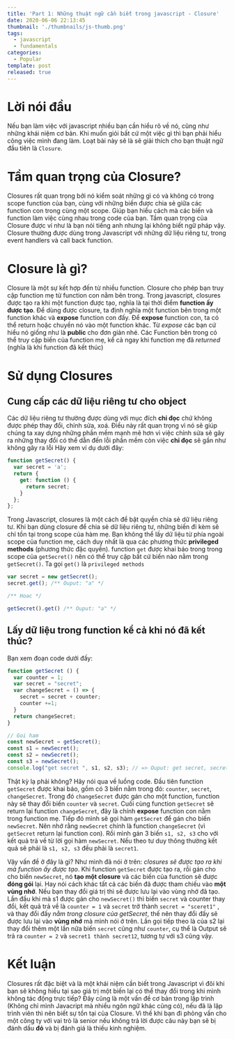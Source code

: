```yaml
---
title: 'Part 1: Những thuật ngữ cần biết trong javascript - Closure'
date: 2020-06-06 22:13:45
thumbnail: './thumbnails/js-thumb.png'
tags: 
  - javascript
  - fundamentals
categories:
  - Popular
template: post
released: true
---
```


# Lời nói đầu

Nếu bạn làm việc với javascript nhiều bạn cần hiểu rõ về nó, cũng như những khái niệm cơ bản.
Khi muốn giỏi bất cứ một việc gì thì bạn phải hiểu công việc mình đang làm.
Loạt bài này sẽ là sẽ giải thích cho bạn thuật ngữ đầu tiên là ```Closure```.

<!--more-->

# Tầm quan trọng của Closure?

Closures rất quan trọng bởi nó kiểm soát những gì có và không có trong scope function của bạn, cùng với những biến được chia sẻ giữa các function con trong cùng một scope. Giúp bạn hiểu cách mà các biến và function làm việc cùng nhau trong code của bạn.
Tầm quan trọng của Closure được ví như là bạn nói tiếng anh nhưng lại không biết ngữ pháp vậy.
Closure thường được dùng trong Javascript với những dữ liệu riêng tư, trong event handlers và call back function.

# Closure là gì?

Closure là một sự kết hợp đến từ nhiều function.
Closure cho phép bạn truy cập function mẹ từ function con nằm bên trong. Trong javascript, closures được tạo ra khi một function được tạo, nghĩa là tại thời điểm **function ấy được tạo**.
Để dùng được closure, ta định nghĩa một function bên trong một function khác và **expose** function con đấy. Để **expose** function con, ta có thể return hoặc chuyền nó vào một function khác. Từ *expose* các bạn cứ hiểu nó giống như là **public** cho đơn giản nhé.
Các Function bên trong có thể truy cập biến của function mẹ, kể cả ngay khi function mẹ đã *returned* (nghĩa là khi function đã kết thúc)

# Sử dụng Closures

## Cung cấp các dữ liệu riêng tư cho object

Các dữ liệu riêng tư thường được dùng với mục đích **chỉ đọc** chứ không được phép thay đổi, chỉnh sửa, xoá.
Điều này rất quan trọng vì nó sẽ giúp chúng ta xay dựng những phần mềm mạnh mẽ hơn vì việc chỉnh sửa sẽ gây ra những thay đổi có thể dẫn đến lỗi phần mềm còn việc **chỉ đọc** sẽ gần như không gây ra lỗi
Hãy xem ví dụ dưới đây:

```js
function getSecret() {
  var secret = 'a';
  return {
    get: function () {
      return secret;
    }
  };
};
```

Trong Javascript, closures là một cách để bật quyền chia sẻ dữ liệu riêng tư. Khi bạn dùng closure để chia sẻ dữ liệu riêng tư, những biến đi kèm sẽ chỉ tồn tại trong scope của hàm mẹ.
Bạn không thể lấy dữ liệu từ phía ngoài scope của function mẹ, cách duy nhất là qua các phương thức **privileged methods** (phương thức đặc quyền).
function ```get```  được khai báo trong trong scope của ```getSecret()```  nên có thể truy cập bất cứ biến nào nằm trong ```getSecret()```. Ta gọi ```get()``` là ```privileged methods```

```js
var secret = new getSecret();
secret.get(); /** Ouput: "a" */

/** Hoac */

getSecret().get() /** Ouput: "a" */
```

## Lấy dữ liệu trong function kể cả khi nó đã kết thúc?

Bạn xem đoạn code dưới đấy:

```js
function getSecret () {
  var counter = 1;
  var secret = "secret";
  var changeSecret = () => {
    secret = secret + counter;
    counter +=1;
  }
  return changeSecret;
}

// Goi ham
const newSecret = getSecret();
const s1 = newSecret();
const s2 = newSecret();
const s3 = newSecret();
console.log("get secret ", s1, s2, s3); // => Ouput: get secret, secret1, secret12, secret123
```

Thật kỳ lạ phải không?
Hãy nói qua về luồng code. Đầu tiên function ```getSecret``` được khai báo, gồm có 3 biến nằm trong đó: ```counter```, ```secret```, ```changeSecret```. Trong đó ```changeSecret``` được gán cho một function, function này sẽ thay đổi biến ```counter``` và ```secret```. Cuối cùng function ```getSecret``` sẽ return lại function ```changeSecret```, đây là chính **expose** function con nằm trong function mẹ.
Tiếp đó mình sẽ gọi hàm ```getSecret``` để gán cho biến ```newSecret```. Nên nhớ rằng ```newSecret``` chính là function ```changeSecret``` (vì ```getSecret``` return lại function con). Rồi mình gán 3 biến ```s1, s2, s3``` cho với kết quả trả về từ lời gọi hàm ```newSecret```. Nếu theo tư duy thông thường kết quả sẽ phải là ```s1, s2, s3``` đều phải là ```secret1```.

Vậy vấn đề ở đây là gì?
Như mình đã nói ở trên: *closures sẽ được tạo ra khi mà function ấy được tạo*. Khi function ```getSecret``` được tạo ra, rồi gán cho cho biến ```newSecret```, nó **tạo một closure** và các biến của function sẽ được **đóng gói** lại.
Hay nói cách khác tất cả các biến đã được tham chiếu vào **một vùng nhớ**. Nếu bạn thay đổi giá trị thì sẽ được lưu lại vào vùng nhớ đã tạo.
Lần đầu khi mà s1 được gán cho ```newSecret()``` thì biến ```secret``` và counter thay đổi, kết quả trả về là ```counter = 1``` và ```secret``` trở thành ```secret = "sceret1"``` , và thay đổi đấy *nằm trong closure của getSecret*, thế nên thay đổi đấy sẽ được lưu lại vào **vùng nhớ** mà mình nói ở trên. Lần gọi tiếp theo là của s2 lại thay đổi thêm một lần nữa biến ```secret``` cũng như ```counter```, cụ thể là Output sẽ trả ra ```counter = 2``` và ```secret1 thành secret12```, tương tự với s3 cũng vậy.

# Kết luận

Closures rất đặc biệt và là một khái niệm cần biết trong Javascript vì đôi khi bạn sẽ không hiểu tại sao giá trị một biến lại có thể thay đổi trong khi mình không tác động trực tiếp?
Đây cũng là một vấn đề cơ bản trong lập trình (Không chỉ mình Javacript mà nhiều ngôn ngữ khác cũng có), nếu đã là lập trình viên thì nên biết sự tồn tại của Closure. Vì thế khi bạn đi phỏng vấn cho một công ty với vai trò là senior nếu không trả lời được câu này bạn sẽ bị đánh dấu **đỏ** và bị đánh giá là thiếu kinh nghiệm.